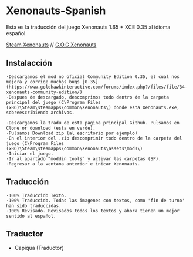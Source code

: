 # Xenonauts-Spanish

Esta es la traducción del juego Xenonauts 1.65 + XCE 0.35 al idioma español.


[Steam Xenonauts](https://store.steampowered.com/app/223830/Xenonauts/) // [G.O.G Xenonauts](https://www.gog.com/game/xenonauts)

## Instalacción
 
    ·Descargamos el mod no oficial Community Edition 0.35, el cual nos mejora y corrige muchos bugs [0.35](https://www.goldhawkinteractive.com/forums/index.php?/files/file/34-xenonauts-community-edition/)
	·Despues de descargado, descomprimos todo dentro de la carpeta principal del juego (C\Program Files (x86)\Steam\steamapps\common\Xenonauts\) donde esta Xenonauts.exe, sobreescribiendo archivos.
		
    ·Descargamos la tradu de esta pagina principal Github. Pulsamos en Clone or download (esta en verde).
	·Pulsamos Download zip (al escritorio por ejemplo)
	·En el interior del .zip descomprimir todo dentro de la carpeta del juego (C\Program Files (x86)\Steam\steamapps\common\Xenonauts\assets\mods\)
	·Iniciar el juego.
	·Ir al apartado “moddin tools” y activar las carpetas (SP).
	·Regresar a la ventana anterior e inicar Xenonauts.

## Traducción
 
    ·100% Traduccido Texto.
	·100% Traduccido. Todas las imagenes con textos, como 'fin de turno' han sido traduccidas.
	·100% Revisado. Revisados todos los textos y ahora tienen un mejor sentido al español.

## Traductor

 * Capiqua (Traductor)